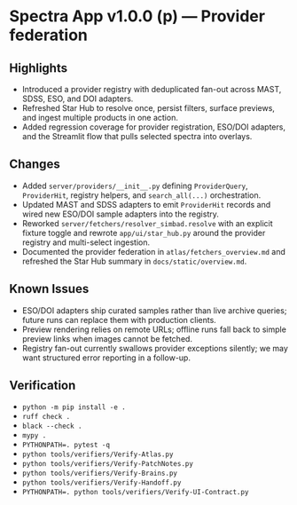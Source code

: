 # Spectra App v1.0.0 (p) — Provider federation

## Highlights
- Introduced a provider registry with deduplicated fan-out across MAST, SDSS, ESO, and DOI adapters.
- Refreshed Star Hub to resolve once, persist filters, surface previews, and ingest multiple products in one action.
- Added regression coverage for provider registration, ESO/DOI adapters, and the Streamlit flow that pulls selected spectra into overlays.

## Changes
- Added `server/providers/__init__.py` defining `ProviderQuery`, `ProviderHit`, registry helpers, and `search_all(...)` orchestration.
- Updated MAST and SDSS adapters to emit `ProviderHit` records and wired new ESO/DOI sample adapters into the registry.
- Reworked `server/fetchers/resolver_simbad.resolve` with an explicit fixture toggle and rewrote `app/ui/star_hub.py` around the provider registry and multi-select ingestion.
- Documented the provider federation in `atlas/fetchers_overview.md` and refreshed the Star Hub summary in `docs/static/overview.md`.

## Known Issues
- ESO/DOI adapters ship curated samples rather than live archive queries; future runs can replace them with production clients.
- Preview rendering relies on remote URLs; offline runs fall back to simple preview links when images cannot be fetched.
- Registry fan-out currently swallows provider exceptions silently; we may want structured error reporting in a follow-up.

## Verification
- `python -m pip install -e .`
- `ruff check .`
- `black --check .`
- `mypy .`
- `PYTHONPATH=. pytest -q`
- `python tools/verifiers/Verify-Atlas.py`
- `python tools/verifiers/Verify-PatchNotes.py`
- `python tools/verifiers/Verify-Brains.py`
- `python tools/verifiers/Verify-Handoff.py`
- `PYTHONPATH=. python tools/verifiers/Verify-UI-Contract.py`
